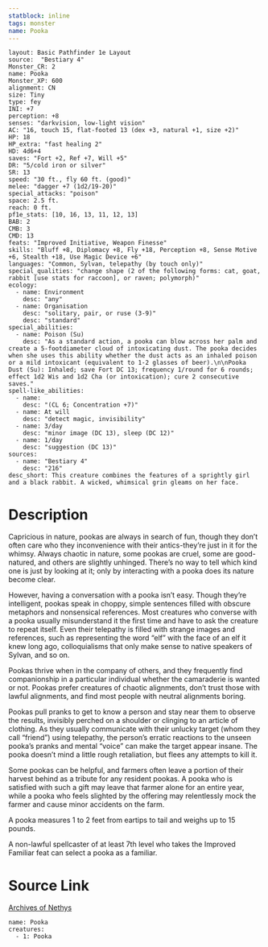 ```yaml
---
statblock: inline
tags: monster
name: Pooka
---
```

```statblock
layout: Basic Pathfinder 1e Layout
source:  "Bestiary 4"
Monster_CR: 2
name: Pooka
Monster_XP: 600
alignment: CN
size: Tiny
type: fey
INI: +7
perception: +8
senses: "darkvision, low-light vision"
AC: "16, touch 15, flat-footed 13 (dex +3, natural +1, size +2)"
HP: 18
HP_extra: "fast healing 2"
HD: 4d6+4
saves: "Fort +2, Ref +7, Will +5"
DR: "5/cold iron or silver"
SR: 13
speed: "30 ft., fly 60 ft. (good)"
melee: "dagger +7 (1d2/19-20)"
special_attacks: "poison"
space: 2.5 ft.
reach: 0 ft.
pf1e_stats: [10, 16, 13, 11, 12, 13]
BAB: 2
CMB: 3
CMD: 13
feats: "Improved Initiative, Weapon Finesse"
skills: "Bluff +8, Diplomacy +8, Fly +18, Perception +8, Sense Motive +6, Stealth +18, Use Magic Device +6"
languages: "Common, Sylvan, telepathy (by touch only)"
special_qualities: "change shape (2 of the following forms: cat, goat, rabbit [use stats for raccoon], or raven; polymorph)"
ecology:
  - name: Environment
    desc: "any"
  - name: Organisation
    desc: "solitary, pair, or ruse (3-9)"
    desc: "standard"
special_abilities:
  - name: Poison (Su)
    desc: "As a standard action, a pooka can blow across her palm and create a 5-footdiameter cloud of intoxicating dust. The pooka decides when she uses this ability whether the dust acts as an inhaled poison or a mild intoxicant (equivalent to 1-2 glasses of beer).\n\nPooka Dust (Su): Inhaled; save Fort DC 13; frequency 1/round for 6 rounds; effect 1d2 Wis and 1d2 Cha (or intoxication); cure 2 consecutive saves."
spell-like_abilities:
  - name:
    desc: "(CL 6; Concentration +7)"
  - name: At will
    desc: "detect magic, invisibility"
  - name: 3/day
    desc: "minor image (DC 13), sleep (DC 12)"
  - name: 1/day
    desc: "suggestion (DC 13)"
sources:
  - name: "Bestiary 4"
    desc: "216"
desc_short: This creature combines the features of a sprightly girl and a black rabbit. A wicked, whimsical grin gleams on her face.
```
# Description
Capricious in nature, pookas are always in search of fun, though they don’t often care who they inconvenience with their antics-they’re just in it for the whimsy. Always chaotic in nature, some pookas are cruel, some are good-natured, and others are slightly unhinged. There’s no way to tell which kind one is just by looking at it; only by interacting with a pooka does its nature become clear.

However, having a conversation with a pooka isn’t easy. Though they’re intelligent, pookas speak in choppy, simple sentences filled with obscure metaphors and nonsensical references. Most creatures who converse with a pooka usually misunderstand it the first time and have to ask the creature to repeat itself. Even their telepathy is filled with strange images and references, such as representing the word “elf” with the face of an elf it knew long ago, colloquialisms that only make sense to native speakers of Sylvan, and so on.

Pookas thrive when in the company of others, and they frequently find companionship in a particular individual whether the camaraderie is wanted or not. Pookas prefer creatures of chaotic alignments, don’t trust those with lawful alignments, and find most people with neutral alignments boring.

Pookas pull pranks to get to know a person and stay near them to observe the results, invisibly perched on a shoulder or clinging to an article of clothing. As they usually communicate with their unlucky target (whom they call “friend”) using telepathy, the person’s erratic reactions to the unseen pooka’s pranks and mental “voice” can make the target appear insane. The pooka doesn’t mind a little rough retaliation, but flees any attempts to kill it.

Some pookas can be helpful, and farmers often leave a portion of their harvest behind as a tribute for any resident pookas. A pooka who is satisfied with such a gift may leave that farmer alone for an entire year, while a pooka who feels slighted by the offering may relentlessly mock the farmer and cause minor accidents on the farm.

A pooka measures 1 to 2 feet from eartips to tail and weighs up to 15 pounds.

A non-lawful spellcaster of at least 7th level who takes the Improved Familiar feat can select a pooka as a familiar.
# Source Link
[Archives of Nethys](https://aonprd.com/MonsterDisplay.aspx?ItemName=Pooka)
```encounter-table
name: Pooka
creatures:
  - 1: Pooka
```
